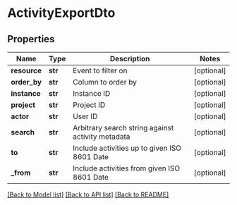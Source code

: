 # ActivityExportDto



## Properties
Name | Type | Description | Notes
------------ | ------------- | ------------- | -------------
**resource** | **str** | Event to filter on | [optional] 
**order_by** | **str** | Column to order by | [optional] 
**instance** | **str** | Instance ID | [optional] 
**project** | **str** | Project ID | [optional] 
**actor** | **str** | User ID | [optional] 
**search** | **str** | Arbitrary search string against activity metadata | [optional] 
**to** | **str** | Include activities up to given ISO 8601 Date | [optional] 
**_from** | **str** | Include activities from given ISO 8601 Date | [optional] 

[[Back to Model list]](../README.md#documentation-for-models) [[Back to API list]](../README.md#documentation-for-api-endpoints) [[Back to README]](../README.md)



